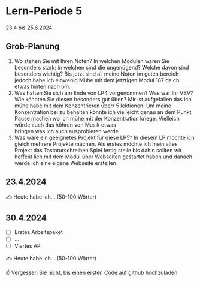 # Lern-Periode 5

23.4 bis 25.6.2024

## Grob-Planung

1. Wo stehen Sie mit Ihren Noten? In welchen Modulen waren Sie besonders stark; in welchen sind die ungenügend? Welche davon sind besonders wichtig?
   Bis jetzt sind all meine Noten im guten bereich jedoch habe ich einwenig Mühe mit dem jetztigen Modul 187 da ch etwas hinten nach bin.
3. Was hatten Sie sich am Ende von LP4 vorgenommen? Was war Ihr VBV? Wie könnten Sie diesen besonders gut üben?
   Mir ist aufgefallen das ich mühe habe mit dem Konzentrieren überr 5  lektionen. Um meine Konzentration bei zu behalten könnte ich vielleicht genau an dem Punkt Pause machen wo ich mühe mit der Konzentration kriege. Vielleich würde auch das höhren von Musik etwas     
   bringen was ich auch ausprobieren werde.
5. Was wäre ein geeignetes Projekt für diese LP5?
   In diesem LP möchte ich gleich mehrere Projekte machen. Als erstes möchte ich mein altes Projekt das Tastaturschreiben Spiel fertig stelle bis dahin sollten wir hoffent lich mit dem Modul über Webseiten gestartet haben und danach werde ich eine eigene Webseite 
   erstellen.

## 23.4.2024

✍️ Heute habe ich... (50-100 Wörter)

## 30.4.2024

- [ ] Erstes Arbeitspaket
- [ ] ...
- [ ] Viertes AP

✍️ Heute habe ich... (50-100 Wörter)

☝️ Vergessen Sie nicht, bis einen ersten Code auf github hochzuladen
